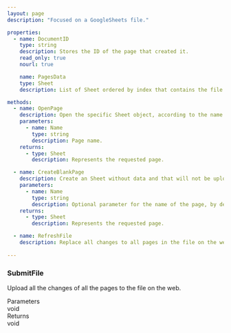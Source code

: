 ```yaml
---
layout: page
description: "Focused on a GoogleSheets file."

properties:
  - name: DocumentID
    type: string
    description: Stores the ID of the page that created it.
    read_only: true
    nourl: true

    name: PagesData
    type: Sheet
    description: List of Sheet ordered by index that contains the file.

methods:
  - name: OpenPage
    description: Open the specific Sheet object, according to the name.
    parameters:
      - name: Name
        type: string
        description: Page name.
    returns:
      - type: Sheet
        description: Represents the requested page.

  - name: CreateBlankPage
    description: Create an Sheet without data and that will not be uploaded to the original file, you must use <code>Submit</code> to apply the changes.
    parameters:
      - name: Name
        type: string
        description: Optional parameter for the name of the page, by default it will be called <code>Blank</code> and the current index.
    returns:
      - type: Sheet
        description: Represents the requested page.

  - name: RefreshFile
    description: Replace all changes to all pages in the file on the web, the Cell obtained will not be affected.
    
---
```


### SubmitFile
Upload all the changes of all the pages to the file on the web.

<div class="top"> Parameters </div>
<div class="info">  void  </div>
<div class="top"> Returns </div>
<div class="info">  void  </div>
<br>
